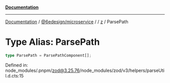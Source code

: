[**Documentation**](../../../../../README.md)

***

[Documentation](../../../../../README.md) / [@6edesign/microservice](../../../README.md) / [](../../../README.md) / [z](../README.md) / ParsePath

# Type Alias: ParsePath

```ts
type ParsePath = ParsePathComponent[];
```

Defined in: node\_modules/.pnpm/zod@3.25.76/node\_modules/zod/v3/helpers/parseUtil.d.cts:15
